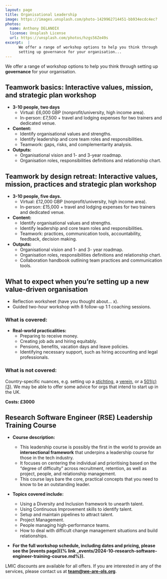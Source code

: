 ```yaml
---
layout: page
title: Organisational Leadership
image: https://images.unsplash.com/photo-1429962714451-bb934ecdc4ec?
photos:
  name: Anthony DELANOIX
  license: Unsplash License
  url: https://unsplash.com/photos/hzgs56Ze49s
excerpt:  |
      We offer a range of workshop options to help you think through 
      setting up governance for your organisation...
---
```


We offer a range of workshop options to help you think through setting up **governance** for your organisation.

## Teamwork basics: Interactive values, mission, and strategic plan workshop
* **3-10 people, two days**
  * Virtual:  £6,000 GBP (nonprofit/university, high income area).
  * In-person: £7,500 + travel and lodging expenses for two trainers and dedicated venue.
* **Content:**   
  * Identify organisational values and strengths. 
  * Identify leadership and core team roles and responsibilities.
  * Teamwork: gaps, risks, and complementarity analysis.
* **Outputs:**
  * Organisational vision and 1- and 3-year roadmap.
  * Organisation roles, responsibilities definitions and relationship chart.


## Teamwork by design retreat: Interactive values, mission, practices and strategic plan workshop 
* **3-10 people, five days.**
  * Virtual: £12,000 GBP (nonprofit/university, high income area).
  * In-person: £15,000 + travel and lodging expenses for two trainers and dedicated venue.
* **Content:**
  * Identify organisational values and strengths. 
  * Identify leadership and core team roles and responsibilities.
  * Teamwork: practices, communication tools, accountability, feedback, decision making.
* **Outputs:**
  * Organisational vision and 1- and 3- year roadmap.
  * Organisation roles, responsibilities definitions and relationship chart.
  * Collaboration handbook outlining team practices and communication tools.

##  What to expect when you’re setting up a new value-driven organisation
* Reflection worksheet (have you thought about… x).
* Guided two-hour workshop with 8 follow-up 1:1 coaching sessions.
  
### What is covered: 
* **Real-world practicalities:**
  * Preparing to receive money.
  * Creating job ads and hiring equitably. 
  * Pensions, benefits, vacation days and leave policies.
  * Identifying necessary support, such as hiring accounting and legal professionals.

### What is not covered: 
Country-specific nuances, e.g. setting up a [stichting](https://en.wikipedia.org/wiki/Stichting), a [verein](https://en.wikipedia.org/wiki/Swiss_association), or a [501(c)(3)](https://en.wikipedia.org/wiki/501(c)(3)_organization). We may be able to offer some advice for orgs that intend to start up in the UK. 

**Costs: £3000**

##  Research Software Engineer (RSE) Leadership Training Course 
* **Course description:**
  * This leadership course is possibly the first in the world to provide an **intersectional framework** that underpins a leadership course for those in the tech industry.
  * It focuses on centering the individual and prioritising based on the “degree of difficulty” across recruitment, retention, as well as project, people, and relationship management.
  * This course lays bare the core, practical concepts that you need to know to be an outstanding leader. 

* **Topics covered include:**
  * Using a Diversity and Inclusion framework to unearth talent.
  * Using Continuous Improvement skills to identify talent.
  * Setup and maintain pipelines to attract talent.
  * Project Management.
  * People managing high-performance teams.
  * How to deal with difficult change management situations and build relationships.

* **For the full workshop schedule, including dates and pricing, please see the [events page]({% link _events/2024-10-research-software-engineer-training-course.md%}).**

LMIC discounts are available for all offers. If you are interested in any of the services, please contact us at **[team@we-are-ols.org](mailto:team@we-are-ols.org)**. 
